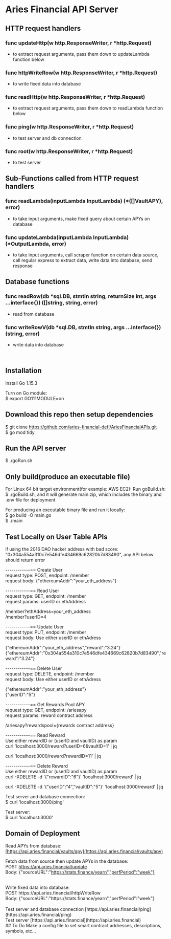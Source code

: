 # Aries Financial API Server

## HTTP request handlers
### func updateHttp(w http.ResponseWriter, r *http.Request)
- to extract request arguments, pass them down to updateLambda function below

### func httpWriteRow(w http.ResponseWriter, r *http.Request)
- to write fixed data into database

### func readHttp(w http.ResponseWriter, r *http.Request)
- to extract request arguments, pass them down to readLambda function below

### func ping(w http.ResponseWriter, r *http.Request) 
- to test server and db connection

### func root(w http.ResponseWriter, r *http.Request) 
- to test server

## Sub-Functions called from HTTP request handlers
### func readLambda(inputLambda InputLambda) (*([]VaultAPY), error) 
- to take input arguments, make fixed query about certain APYs on database 

### func updateLambda(inputLambda InputLambda) (*OutputLambda, error)
- to take input arguments, call scraper function on certain data source, call regular express to extract data, write data into database, send response

## Database functions
### func readRow(db *sql.DB, stmtIn string, returnSize int, args ...interface{}) ([]string, string, error)
- read from database

### func writeRowV(db *sql.DB, stmtIn string, args ...interface{}) (string, error)
- write data into database

<br>

## Installation
Install Go 1.15.3

Turn on Go module: <br>
$ export GO111MODULE=on

## Download this repo then setup dependencies
$ git clone https://github.com/aries-financial-defi/AriesFinancialAPIs.git  <br>
$ go mod tidy

## Run the API server
$ ./goRun.sh

## Only build(produce an executable file)
For Linux 64 bit target environment(for example: AWS EC2): 
Run goBuild.sh:  <br>
$ ./goBuild.sh, and it will generate main.zip, which includes the binary and .env file for deployment

For producing an executable binary file and run it locally: <br>
$ go build -O main.go <br>
$ ./main

## Test Locally on User Table APIs
if using the 2016 DAO hacker address with bad score: "0x304a554a310c7e546dfe434669c62820b7d83490", any API below should return error

------------== Create User<br>
request type: POST, endpoint: /member <br>
request body: {"ethereumAddr":"your_eth_address"}<br>

------------== Read User<br>
request type: GET, endpoint: /member<br>
request params: userID or ethAddress<br>

/member?ethAddress=your_eth_address<br>
/member?userID=4<br>

------------== Update User<br>
request type: PUT, endpoint: /member <br>
request body: Use either userID or ethAdress<br>

{"ethereumAddr":"your_eth_address","reward":"3.24"}<br>
{"ethereumAddr":"0x304a554a310c7e546dfe434669c62820b7d83490","reward":"3.24"}<br>

------------== Delete User<br>
request type: DELETE, endpoint: /member <br>
request body: Use either userID or ethAdress<br>

{"ethereumAddr":"your_eth_address"}<br>
{"userID":"5"}<br>

------------== Get Rewards Pool APY<br>
request type: GET, endpoint: /ariesapy<br>
request params: reward contract address<br>

/ariesapy?rewardspool={rewards contract address}

------------== Read Reward<br>
Use either rewardID or (userID and vaultID) as param<br>
curl 'localhost:3000/reward?userID=6&vaultID=1' | jq

curl 'localhost:3000/reward?rewardID=11' | jq

------------== Delete Reward<br>
Use either rewardID or (userID and vaultID) as param<br>
curl -XDELETE -d '{"rewardID":"6"}' 'localhost:3000/reward' | jq

curl -XDELETE -d '{"userID":"4","vaultID":"5"}' 'localhost:3000/reward' | jq





Test server and database connection: <br>
$ curl 'localhost:3000/ping'

Test server: <br>
$ curl 'localhost:3000'


## Domain of Deployment
Read APYs from database: <br> [https://api.aries.financial/vaults/apy](https://api.aries.financial/vaults/apy)

Fetch data from source then update APYs in the database:<br>
POST https://api.aries.financial/update <br>
Body: {"sourceURL":"https://stats.finance/yearn","perfPeriod":"week"}

<br>
Write fixed data into database:<br>
POST https://api.aries.financial/httpWriteRow <br>
Body: {"sourceURL":"https://stats.finance/yearn","perfPeriod":"week"}

<br>
<br>
Test server and database connection [https://api.aries.financial/ping](https://api.aries.financial/ping)
<br>
Test server [https://api.aries.financial](https://api.aries.financial)

<br>
## To Do
Make a config file to set smart contract addresses, descriptions, symbols, etc...